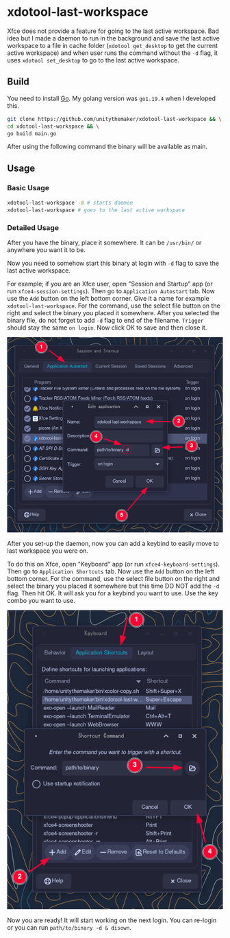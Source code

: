 # xdotool-last-workspace

Xfce does not provide a feature for going to the last active workspace.
Bad idea but I made a daemon to run in the background and save the
last active workspace to a file in cache folder (`xdotool get_desktop`
to get the current active workspace) and when user runs the
command without the `-d` flag, it uses `xdotool set_desktop` to go to
the last active workspace.

## Build

You need to install [Go](https://go.dev/doc/install). My golang
version was `go1.19.4` when I developed this.

```bash
git clone https://github.com/unitythemaker/xdotool-last-workspace && \
cd xdotool-last-workspace && \
go build main.go
```

After using the following command the binary will be available as main.

## Usage

### Basic Usage

```bash
xdotool-last-workspace -d # starts daemon
xdotool-last-workspace # goes to the last active workspace
```

### Detailed Usage

After you have the binary, place it somewhere. It can be `/usr/bin/`
or anywhere you want it to be.

Now you need to somehow start this binary at login with `-d` flag to
save the last active workspace.

For example; if you are an Xfce user, open "Session and Startup" app
(or run `xfce4-session-settings`). Then go to `Application Autostart`
tab. Now use the `Add` button on the left bottom corner. Give it a name
for example `xdotool-last-workspace`. For the command, use the select
file button on the right and select the binary you placed it somewhere.
After you selected the binary file, do not forget to add `-d` flag to
end of the filename. `Trigger` should stay the same `on login`. Now
click OK to save and then close it.

![example session setting](screenshots/1.png)

After you set-up the daemon, now you can add a keybind to easily move
to last workspace you were on.

To do this on Xfce, open "Keyboard" app (or run `xfce4-keyboard-settings`).
Then go to `Application Shortcuts` tab. Now use the `Add` button on the
left bottom corner. For the command, use the select file button on the
right and select the binary you placed it somewhere but this time DO NOT
add the `-d` flag. Then hit OK. It will ask you for a keybind you want
to use. Use the key combo you want to use.

![example keyboard setting](screenshots/2.png)

Now you are ready! It will start working on the next login. You can
re-login or you can run `path/to/binary -d & disown`.
